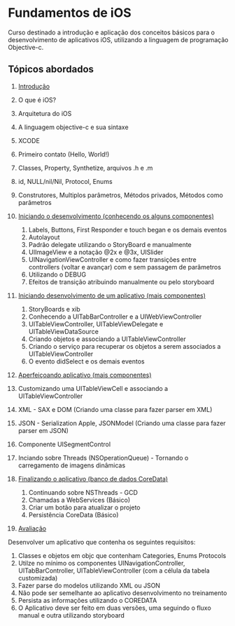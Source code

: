 <h1> Fundamentos de iOS </h1>

<p>Curso destinado a introdução e aplicação dos conceitos básicos para o desenvolvimento de aplicativos iOS, utilizando a linguagem de programação Objective-c.</p>

<h2>Tópicos abordados</h2>

1. <a href=''>Introdução</a>
  1. O que é iOS?
  2. Arquitetura do iOS
  3. A linguagem objective-c e sua sintaxe
  4. XCODE
  5. Primeiro contato (Hello, World!)
  6. Classes, Property, Synthetize, arquivos .h e .m
  7. id, NULL/nil/Nil, Protocol, Enums
  8. Construtores, Multiplos parâmetros, Métodos privados, Métodos como parâmetros
  
2. <a href=''>Iniciando o desenvolvimento (conhecendo os alguns componentes)<a/>
   1. Labels, Buttons, First Responder e  touch began e os demais eventos
   2. Autolayout
   3. Padrão delegate utilizando o StoryBoard e manualmente
   4. UIImageView e a notação @2x e @3x, UISlider
   5. UINavigationViewController e como fazer transições entre controllers (voltar e avançar) com e sem passagem de parâmetros 
   6. Utilizando o DEBUG
   7. Efeitos de transição atribuindo manualmente ou pelo storyboard

3. <a href=''> Iniciando desenvolvimento de um aplicativo (mais componentes)</a>
   1. StoryBoards e xib
   2. Conhecendo a UITabBarController e a UIWebViewController
   3. UITableViewController, UITableViewDelegate e UITableViewDataSource
   4. Criando objetos e associando a UITableViewController
   5. Criando o serviço para recuperar os objetos a serem associados a UITableViewController
   6. O evento didSelect e os demais eventos
   
4.  <a href=''> Aperfeiçoando aplicativo (mais componentes)</a>
   1. Customizando uma UITableViewCell e associando a UITableViewController
   2. XML - SAX e DOM (Criando uma classe para fazer parser em XML)
   3. JSON - Serialization Apple, JSONModel (Criando uma classe para fazer parser em JSON)
   4. Componente UISegmentControl
   5. Inciando sobre Threads (NSOperationQueue) - Tornando o carregamento de imagens dinâmicas

5. <a href=''> Finalizando o aplicativo (banco de dados CoreData)</a>
   1. Continuando sobre NSThreads - GCD
   2. Chamadas a WebServices (Básico)
   3. Criar um botão para atualizar o projeto
   4. Persistência CoreData (Básico) 

6. <a href=''> Avaliação</a>
  
  Desenvolver um aplicativo que contenha os seguintes requisitos:
  
  1. Classes e objetos em objc que contenham Categories, Enums Protocols
  2. Utilze no mínimo os componentes UINavigationController, UITabBarController, UITableViewController (com a célula da tabela customizada)
  3. Fazer parse do modelos utilizando XML ou JSON
  4. Não pode ser semelhante ao aplicativo desenvolvimento no treinamento
  5. Persista as informações utilizando o COREDATA
  6. O Aplicativo deve ser feito em duas versões, uma seguindo o fluxo manual e outra utilizando storyboard
  
